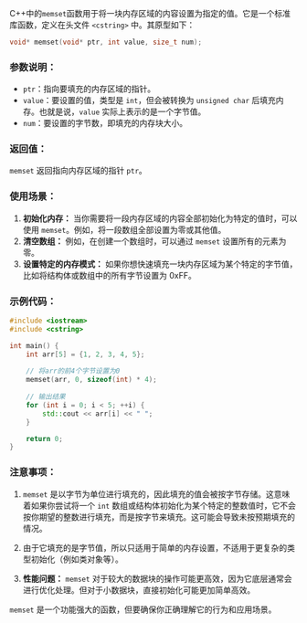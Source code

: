 C++中的`memset`函数用于将一块内存区域的内容设置为指定的值。它是一个标准库函数，定义在头文件 `<cstring>` 中。其原型如下：

```cpp
void* memset(void* ptr, int value, size_t num);
```

### 参数说明：

- `ptr`：指向要填充的内存区域的指针。
- `value`：要设置的值，类型是 `int`，但会被转换为 `unsigned char` 后填充内存。也就是说，`value` 实际上表示的是一个字节值。
- `num`：要设置的字节数，即填充的内存块大小。

### 返回值：

`memset` 返回指向内存区域的指针 `ptr`。

### 使用场景：

1. **初始化内存：** 当你需要将一段内存区域的内容全部初始化为特定的值时，可以使用 `memset`。例如，将一段数组全部设置为零或其他值。
2. **清空数组：** 例如，在创建一个数组时，可以通过 `memset` 设置所有的元素为零。
3. **设置特定的内存模式：** 如果你想快速填充一块内存区域为某个特定的字节值，比如将结构体或数组中的所有字节设置为 0xFF。

### 示例代码：

```cpp
#include <iostream>
#include <cstring>

int main() {
    int arr[5] = {1, 2, 3, 4, 5};
    
    // 将arr的前4个字节设置为0
    memset(arr, 0, sizeof(int) * 4);
    
    // 输出结果
    for (int i = 0; i < 5; ++i) {
        std::cout << arr[i] << " ";
    }

    return 0;
}
```

### 注意事项：

1. `memset` 是以字节为单位进行填充的，因此填充的值会被按字节存储。这意味着如果你尝试将一个 `int` 数组或结构体初始化为某个特定的整数值时，它不会按你期望的整数进行填充，而是按字节来填充。这可能会导致未按预期填充的情况。
    
2. 由于它填充的是字节值，所以只适用于简单的内存设置，不适用于更复杂的类型初始化（例如类对象等）。
    
3. **性能问题：** `memset` 对于较大的数据块的操作可能更高效，因为它底层通常会进行优化处理。但对于小数据块，直接初始化可能更加简单高效。
    

`memset` 是一个功能强大的函数，但要确保你正确理解它的行为和应用场景。